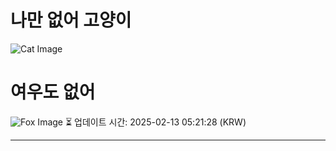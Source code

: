 
# 나만 없어 고양이

![Cat Image](https://cdn2.thecatapi.com/images/9sg.jpg)

# 여우도 없어
![Fox Image](https://randomfox.ca/images/8.jpg)
⏳ 업데이트 시간: 2025-02-13 05:21:28 (KRW)

---
